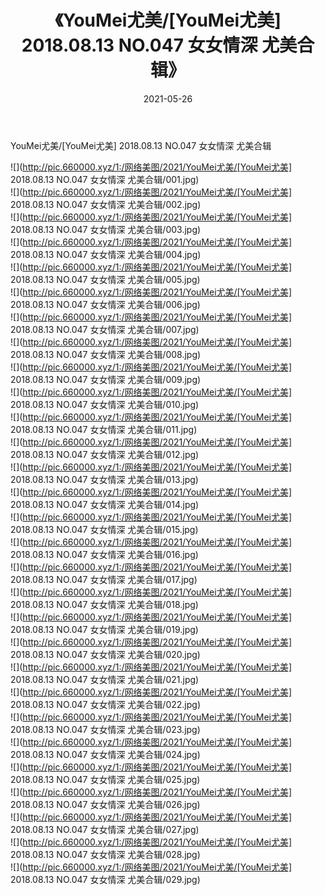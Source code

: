 ﻿---
layout: post
title:  《YouMei尤美/[YouMei尤美] 2018.08.13 NO.047 女女情深 尤美合辑》
date:   2021-05-26
img: http://pic.660000.xyz/1:/网络美图/2021/YouMei尤美/[YouMei尤美] 2018.08.13 NO.047 女女情深 尤美合辑/000.jpg
categories: [美女, 清纯, 唯美]
---

YouMei尤美/[YouMei尤美] 2018.08.13 NO.047 女女情深 尤美合辑

 ![](http://pic.660000.xyz/1:/网络美图/2021/YouMei尤美/[YouMei尤美] 2018.08.13 NO.047 女女情深 尤美合辑/001.jpg) <br>![](http://pic.660000.xyz/1:/网络美图/2021/YouMei尤美/[YouMei尤美] 2018.08.13 NO.047 女女情深 尤美合辑/002.jpg) <br>![](http://pic.660000.xyz/1:/网络美图/2021/YouMei尤美/[YouMei尤美] 2018.08.13 NO.047 女女情深 尤美合辑/003.jpg) <br>![](http://pic.660000.xyz/1:/网络美图/2021/YouMei尤美/[YouMei尤美] 2018.08.13 NO.047 女女情深 尤美合辑/004.jpg) <br>![](http://pic.660000.xyz/1:/网络美图/2021/YouMei尤美/[YouMei尤美] 2018.08.13 NO.047 女女情深 尤美合辑/005.jpg) <br>![](http://pic.660000.xyz/1:/网络美图/2021/YouMei尤美/[YouMei尤美] 2018.08.13 NO.047 女女情深 尤美合辑/006.jpg) <br>![](http://pic.660000.xyz/1:/网络美图/2021/YouMei尤美/[YouMei尤美] 2018.08.13 NO.047 女女情深 尤美合辑/007.jpg) <br>![](http://pic.660000.xyz/1:/网络美图/2021/YouMei尤美/[YouMei尤美] 2018.08.13 NO.047 女女情深 尤美合辑/008.jpg) <br>![](http://pic.660000.xyz/1:/网络美图/2021/YouMei尤美/[YouMei尤美] 2018.08.13 NO.047 女女情深 尤美合辑/009.jpg) <br>![](http://pic.660000.xyz/1:/网络美图/2021/YouMei尤美/[YouMei尤美] 2018.08.13 NO.047 女女情深 尤美合辑/010.jpg) <br>![](http://pic.660000.xyz/1:/网络美图/2021/YouMei尤美/[YouMei尤美] 2018.08.13 NO.047 女女情深 尤美合辑/011.jpg) <br>![](http://pic.660000.xyz/1:/网络美图/2021/YouMei尤美/[YouMei尤美] 2018.08.13 NO.047 女女情深 尤美合辑/012.jpg) <br>![](http://pic.660000.xyz/1:/网络美图/2021/YouMei尤美/[YouMei尤美] 2018.08.13 NO.047 女女情深 尤美合辑/013.jpg) <br>![](http://pic.660000.xyz/1:/网络美图/2021/YouMei尤美/[YouMei尤美] 2018.08.13 NO.047 女女情深 尤美合辑/014.jpg) <br>![](http://pic.660000.xyz/1:/网络美图/2021/YouMei尤美/[YouMei尤美] 2018.08.13 NO.047 女女情深 尤美合辑/015.jpg) <br>![](http://pic.660000.xyz/1:/网络美图/2021/YouMei尤美/[YouMei尤美] 2018.08.13 NO.047 女女情深 尤美合辑/016.jpg) <br>![](http://pic.660000.xyz/1:/网络美图/2021/YouMei尤美/[YouMei尤美] 2018.08.13 NO.047 女女情深 尤美合辑/017.jpg) <br>![](http://pic.660000.xyz/1:/网络美图/2021/YouMei尤美/[YouMei尤美] 2018.08.13 NO.047 女女情深 尤美合辑/018.jpg) <br>![](http://pic.660000.xyz/1:/网络美图/2021/YouMei尤美/[YouMei尤美] 2018.08.13 NO.047 女女情深 尤美合辑/019.jpg) <br>![](http://pic.660000.xyz/1:/网络美图/2021/YouMei尤美/[YouMei尤美] 2018.08.13 NO.047 女女情深 尤美合辑/020.jpg) <br>![](http://pic.660000.xyz/1:/网络美图/2021/YouMei尤美/[YouMei尤美] 2018.08.13 NO.047 女女情深 尤美合辑/021.jpg) <br>![](http://pic.660000.xyz/1:/网络美图/2021/YouMei尤美/[YouMei尤美] 2018.08.13 NO.047 女女情深 尤美合辑/022.jpg) <br>![](http://pic.660000.xyz/1:/网络美图/2021/YouMei尤美/[YouMei尤美] 2018.08.13 NO.047 女女情深 尤美合辑/023.jpg) <br>![](http://pic.660000.xyz/1:/网络美图/2021/YouMei尤美/[YouMei尤美] 2018.08.13 NO.047 女女情深 尤美合辑/024.jpg) <br>![](http://pic.660000.xyz/1:/网络美图/2021/YouMei尤美/[YouMei尤美] 2018.08.13 NO.047 女女情深 尤美合辑/025.jpg) <br>![](http://pic.660000.xyz/1:/网络美图/2021/YouMei尤美/[YouMei尤美] 2018.08.13 NO.047 女女情深 尤美合辑/026.jpg) <br>![](http://pic.660000.xyz/1:/网络美图/2021/YouMei尤美/[YouMei尤美] 2018.08.13 NO.047 女女情深 尤美合辑/027.jpg) <br>![](http://pic.660000.xyz/1:/网络美图/2021/YouMei尤美/[YouMei尤美] 2018.08.13 NO.047 女女情深 尤美合辑/028.jpg) <br>![](http://pic.660000.xyz/1:/网络美图/2021/YouMei尤美/[YouMei尤美] 2018.08.13 NO.047 女女情深 尤美合辑/029.jpg) <br>